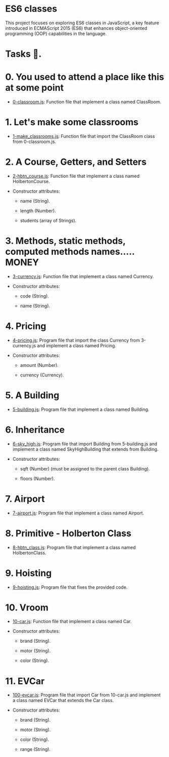 # ES6 classes

This project focuses on exploring ES6 classes in JavaScript, a key feature introduced in ECMAScript 2015 (ES6) that enhances object-oriented programming (OOP) capabilities in the language.

# Tasks 📃.

# 0. You used to attend a place like this at some point

  + <u>[0-classroom.js](https://github.com/Heshbon/alx-backend-javascript/blob/master/0x02-ES6_classes/0-classroom.js)</u>: Function file that implement a class named ClassRoom.

# 1. Let's make some classrooms

  + <u>[1-make_classrooms.js](https://github.com/Heshbon/alx-backend-javascript/blob/master/0x02-ES6_classes/1-make_classrooms.js)</u>: Function file that import the ClassRoom class from 0-classroom.js.

# 2. A Course, Getters, and Setters

  + <u>[2-hbtn_course.js](https://github.com/Heshbon/alx-backend-javascript/blob/master/0x02-ES6_classes/2-hbtn_course.js)</u>: Function file that implement a class named HolbertonCourse.

  + Constructor attributes:

	+ name (String).

	+ length (Number).

	+ students (array of Strings).

# 3. Methods, static methods, computed methods names..... MONEY

  + <u>[3-currency.js](https://github.com/Heshbon/alx-backend-javascript/blob/master/0x02-ES6_classes/3-currency.js)</u>: Function file that implement a class named Currency.

  + Constructor attributes:

	+ code (String).

	+ name (String).

# 4. Pricing

  + <u>[4-pricing.js](https://github.com/Heshbon/alx-backend-javascript/blob/master/0x02-ES6_classes/4-pricing.js)</u>: Program file that import the class Currency from 3-currency.js and implement a class named Pricing.

  + Constructor attributes:

	+ amount (Number).

	+ currency (Currency).

# 5. A Building

   + <u>[5-building.js](https://github.com/Heshbon/alx-backend-javascript/blob/master/0x02-ES6_classes/5-building.js)</u>: Program file that implement a class named Building.

# 6. Inheritance

  + <u>[6-sky_high.js](https://github.com/Heshbon/alx-backend-javascript/blob/master/0x02-ES6_classes/6-sky_high.js)</u>: Program file that import Building from 5-building.js and implement a class named SkyHighBuilding that extends from Building.

  + Constructor attributes:

	+ sqft (Number) (must be assigned to the parent class Building).

	+ floors (Number).

# 7. Airport

  + <u>[7-airport.js](https://github.com/Heshbon/alx-backend-javascript/blob/master/0x02-ES6_classes/7-airport.js)</u>: Program file that implement a class named Airport.

# 8. Primitive - Holberton Class

  + <u>[8-hbtn_class.js](https://github.com/Heshbon/alx-backend-javascript/blob/master/0x02-ES6_classes/8-hbtn_class.js)</u>: Program file that implement a class named HolbertonClass.

# 9. Hoisting

  + <u>[9-hoisting.js](https://github.com/Heshbon/alx-backend-javascript/blob/master/0x02-ES6_classes/9-hoisting.js)</u>: Program file that fixes the provided code.

# 10. Vroom

  + <u>[10-car.js](https://github.com/Heshbon/alx-backend-javascript/blob/master/0x02-ES6_classes/10-car.js)</u>: Function file that implement a class named Car.

  + Constructor attributes:

	+  brand (String).

	+ motor (String).

	+ color (String).

#  11. EVCar

  + <u>[100-evcar.js](https://github.com/Heshbon/alx-backend-javascript/blob/master/0x02-ES6_classes/100-evcar.js)</u>: Program file that import Car from 10-car.js and implement a class named EVCar that extends the Car class.

  + Constructor attributes:

	+ brand (String).

	+ motor (String).

	+ color (String).

	+ range (String).
